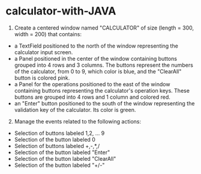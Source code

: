 # calculator-with-JAVA
1) Create a centered window named "CALCULATOR" of size (length = 300, width = 200) that contains:
- a TextField positioned to the north of the window representing the calculator input screen.
- a Panel positioned in the center of the window containing buttons grouped into 4 rows and 3 columns. The
buttons represent the numbers of the calculator, from 0 to 9, which color is blue, and the "ClearAll" button is
colored pink.
- a Panel for the operations positioned to the east of the window containing buttons representing the
calculator's operation keys. These buttons are grouped into 4 rows and 1 column and colored red.
- an "Enter" button positioned to the south of the window representing the validation key of the calculator. Its
color is green.



2) Manage the events related to the following actions:
- Selection of buttons labeled 1,2, ... 9
- Selection of the button labeled 0
- Selection of buttons labeled +,-,*,/
- Selection of the button labeled "Enter"
- Selection of the button labeled "ClearAll"
- Selection of the button labeled "+/-"
